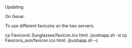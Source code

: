 Updating

On Gesar.

To use different favicons on the two servers:

cp Favicons\ Sunglasses/favicon.ico html
./pushapp.sh -d
cp Favicons_sun/favicon.ico html
./pushapp.sh -c
